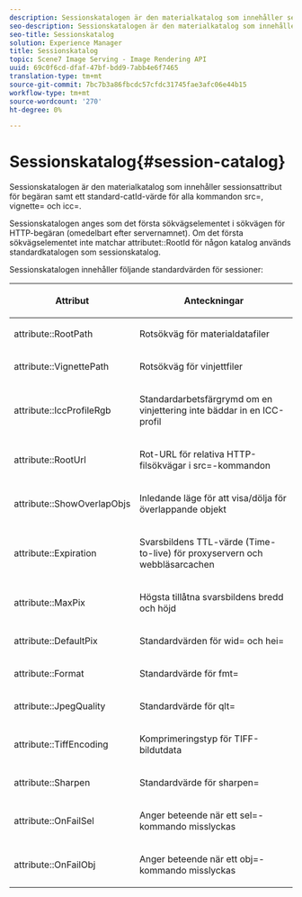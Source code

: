 ```yaml
---
description: Sessionskatalogen är den materialkatalog som innehåller sessionsattribut för begäran samt ett standard-catId-värde för alla kommandon src=, vignette= och icc=.
seo-description: Sessionskatalogen är den materialkatalog som innehåller sessionsattribut för begäran samt ett standard-catId-värde för alla kommandon src=, vignette= och icc=.
seo-title: Sessionskatalog
solution: Experience Manager
title: Sessionskatalog
topic: Scene7 Image Serving - Image Rendering API
uuid: 69c0f6cd-dfaf-47bf-bdd9-7abb4e6f7465
translation-type: tm+mt
source-git-commit: 7bc7b3a86fbcdc57cfdc31745fae3afc06e44b15
workflow-type: tm+mt
source-wordcount: '270'
ht-degree: 0%

---
```



# Sessionskatalog{#session-catalog}

Sessionskatalogen är den materialkatalog som innehåller sessionsattribut för begäran samt ett standard-catId-värde för alla kommandon src=, vignette= och icc=.

Sessionskatalogen anges som det första sökvägselementet i sökvägen för HTTP-begäran (omedelbart efter servernamnet). Om det första sökvägselementet inte matchar attributet::RootId för någon katalog används standardkatalogen som sessionskatalog.

Sessionskatalogen innehåller följande standardvärden för sessioner:

<table id="table_DB5E0DD8E9B440A4964A1326433597C8"> 
 <thead> 
  <tr> 
   <th class="entry"> <p>Attribut </p> </th> 
   <th class="entry"> <p>Anteckningar </p> </th> 
  </tr> 
 </thead>
 <tbody> 
  <tr> 
   <td> <p> <span class="codeph"> attribute::RootPath</span> </p> </td> 
   <td> <p> Rotsökväg för materialdatafiler </p> </td> 
  </tr> 
  <tr> 
   <td> <p> <span class="codeph"> attribute::VignettePath</span> </p> </td> 
   <td> <p> Rotsökväg för vinjettfiler </p> </td> 
  </tr> 
  <tr> 
   <td> <p> <span class="codeph"> attribute::IccProfileRgb</span> </p> </td> 
   <td> <p> Standardarbetsfärgrymd om en vinjettering inte bäddar in en ICC-profil </p> </td> 
  </tr> 
  <tr> 
   <td> <p> <span class="codeph"> attribute::RootUrl</span> </p> </td> 
   <td> <p> Rot-URL för relativa HTTP-filsökvägar i <span class="codeph"> src=</span>-kommandon </p> </td> 
  </tr> 
  <tr> 
   <td> <p> <span class="codeph"> attribute::ShowOverlapObjs</span> </p> </td> 
   <td> <p> Inledande läge för att visa/dölja för överlappande objekt </p> </td> 
  </tr> 
  <tr> 
   <td> <p> <span class="codeph"> attribute::Expiration</span> </p> </td> 
   <td> <p> Svarsbildens TTL-värde (Time-to-live) för proxyservern och webbläsarcachen </p> </td> 
  </tr> 
  <tr> 
   <td> <p> <span class="codeph"> attribute::MaxPix</span> </p> </td> 
   <td> <p> Högsta tillåtna svarsbildens bredd och höjd </p> </td> 
  </tr> 
  <tr> 
   <td> <p> <span class="codeph"> attribute::DefaultPix</span> </p> </td> 
   <td> <p> Standardvärden för <span class="codeph"> wid=</span> och <span class="codeph"> hei=</span> </p> </td> 
  </tr> 
  <tr> 
   <td> <p> <span class="codeph"> attribute::Format</span> </p> </td> 
   <td> <p> Standardvärde för <span class="codeph"> fmt=</span> </p> </td> 
  </tr> 
  <tr> 
   <td> <p> <span class="codeph"> attribute::JpegQuality</span> </p> </td> 
   <td> <p> Standardvärde för <span class="codeph"> qlt=</span> </p> </td> 
  </tr> 
  <tr> 
   <td> <p> <span class="codeph"> attribute::TiffEncoding</span> </p> </td> 
   <td> <p> Komprimeringstyp för TIFF-bildutdata </p> </td> 
  </tr> 
  <tr> 
   <td> <p> <span class="codeph"> attribute::Sharpen</span> </p> </td> 
   <td> <p> Standardvärde för <span class="codeph"> sharpen=</span> </p> </td> 
  </tr> 
  <tr> 
   <td> <p> <span class="codeph"> attribute::OnFailSel</span> </p> </td> 
   <td> <p> Anger beteende när ett <span class="codeph"> sel=</span>-kommando misslyckas </p> </td> 
  </tr> 
  <tr> 
   <td> <p> <span class="codeph"> attribute::OnFailObj</span> </p> </td> 
   <td> <p> Anger beteende när ett <span class="codeph"> obj=</span>-kommando misslyckas </p> </td> 
  </tr> 
 </tbody> 
</table>

